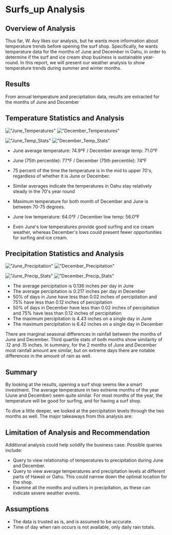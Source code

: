 # Surfs_up Analysis

## Overview of Analysis
Thus far, W. Avy likes our analysis, but he wants more information about temperature trends before opening the surf shop. Specifically, he wants temperature data for the months of June and December in Oahu, in order to determine if the surf and ice cream shop business is sustainable year-round. In this report, we will present our weather analysis to show temperature trends during summer and winter months.

## Results

From annual temperature and precipitation data, results are extracted for the months of June and December

## Temperature Statistics and Analysis

!["June_Temperatures"](06_June_Temperatures.png)
!["December_Temperatures"](12_December_Temperatures.png)

!["June_Temp_Stats"](06_June_Temp_Stats.png)
!["December_Temp_Stats"](12_December_Temp_Stats.png)

- June average temperature: 74.9°F / December average temp: 71.0°F
- June (75th percentile): 77°F / December (75th percentile): 74°F
- 75 percent of the time the temperature is in the mid to upper 70's, regardless of whether it is June or December.
- Similar averages indicate the temperatures in Oahu stay relatively steady in the 70's year round

- Maximum temperature for both month of December and June is between 70-75 degrees.
- June low temperature: 64.0°F / December low temp: 56.0°F
- Even June's low temperatures provide good surfing and ice cream weather, whereas December's lows could present fewer opportunities for surfing and ice cream.

## Precipitation Statistics and Analysis

!["June_Precipitation"](06_June_Precipitations.png)
!["December_Precipitation"](12_December_Precipitations.png)

!["June_Precip_Stats"](06_June_Precip_Stats.png)
!["December_Precip_Stats"](12_December_Precip_Stats.png)

- The average percipitation is 0.136 inches per day in June
- The average percipitation is 0.217 inches per day in December
- 50% of days in June have less than 0.02 inches of percipitation and 75% have less than 0.12 inches of percipitation
- 50% of days in December have less than 0.02 inches of percipitation and 75% have less than 0.12 inches of percipitation
- The maximum percipitation is 4.43 inches on a single day in June
- The maximum percipitation is 6.42 inches on a single day in December

There are marginal seasonal differences in rainfall between the months of June and December.
Third quartile stats of both months show similarity of .12 and .15 inches.
In summary, for the 2 months of June and December most rainfall amount are similar, but on extreme days there are notable differences in the amount of rain as well.

## Summary

By looking at the results, opening a surf shop seems like a smart investment. The average temperature in two extreme months of the year (June and December) seem quite similar. For most months of the year, the temperature will be good for surfing, and for having a surf shop.

To dive a little deeper, we looked at the percipitation levels through the two months as well. The major takeaways from this analysis are:

## Limitation of Analysis and Recommendation

Additional analysis could help solidify the business case. Possible queries include:

- Query to view relationship of temperatures to precipitation during June and December.
- Query to view average temperatures and precipitation levels at different parts of Hawaii or Oahu. This could narrow down the optimal location for the shop.
- Examine all the months and outliers in precipitation, as these can indicate severe weather events.

## Assumptions

- The data is trusted as is, and is assumed to be accurate.
- Time of day when rain occurs is not available, only daily rain totals.
